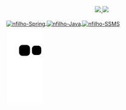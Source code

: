 <div align="center">
  <a href="https://github.com/nortonmanfrejr">
  <img height="180em" src="https://github-readme-stats.vercel.app/api?username=nortonmanfrejr&show_icons=true&theme=maroongold&include_all_commits=true&count_private=true"/>
    
    
  <img height="180em" src="https://github-readme-stats.vercel.app/api/top-langs/?username=nortonmanfrejr&theme=maroongold"/>
</div>
  
  <div style="display: inline_block"><br>
  <img align="center" alt="nfilho-Spring" height="40" width="100" src="https://img.shields.io/badge/Spring-6DB33F?style=for-the-badge&logo=spring&logoColor=white">         <img align="center" alt="nfilho-Java" height="40" width="100" src="https://img.shields.io/badge/Java-ED8B00?style=for-the-badge&logo=java&logoColor=white">
  <img align="center" alt="nfilho-SSMS" height="40" width="100" src="https://img.shields.io/badge/Microsoft%20SQL%20Server-CC2927?style=for-the-badge&logo=microsoft%20sql%20server&logoColor=white">
 </div>
  
  
  
  ![Snake animation](https://github.com/nortonmanfrejr/nortonmanfrejr/blob/output/github-contribution-grid-snake.svg)
